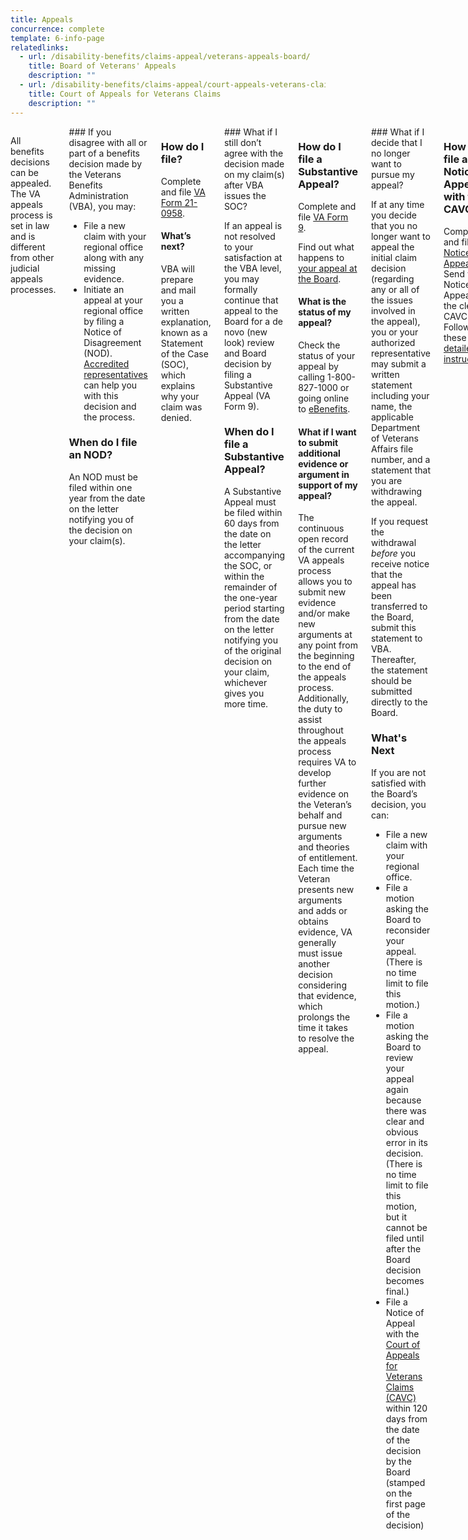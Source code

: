```yaml
---
title: Appeals
concurrence: complete
template: 6-info-page
relatedlinks:
  - url: /disability-benefits/claims-appeal/veterans-appeals-board/
    title: Board of Veterans' Appeals
    description: ""
  - url: /disability-benefits/claims-appeal/court-appeals-veterans-claims/
    title: Court of Appeals for Veterans Claims
    description: ""
---
```




<div class="section one" markdown="0">
<div class="primary" markdown="0">
<div class="row" markdown="0">
<div class="small-12 columns usa-content">

<div markdown="1">

All benefits decisions can be appealed. 
The VA appeals process is set in law and is different from other judicial appeals processes.  

</div>
<div class="call-out usa-content" markdown="1">
### If you disagree with all or part of a benefits decision made by the Veterans Benefits Administration (VBA), you may:

- File a new claim with your regional office along with any missing evidence.
- Initiate an appeal at your regional office by filing a Notice of Disagreement (NOD).  
[Accredited representatives](/disability-benefits/apply-for-benefits/help/index.html) can help you with this decision and the process.

### When do I file an NOD?

An NOD must be filed within one year from the date on the letter notifying you of the decision on your claim(s).

</div>

<div markdown="1">

### How do I file?

Complete and file [VA Form 21-0958](http://www.vba.va.gov/pubs/forms/VBA-21-0958-ARE.pdf).

#### What’s next?

VBA will prepare and mail you a written explanation, known as a Statement of the Case (SOC), which explains why your claim was denied.
</div>

<div class="call-out usa-content" markdown="1">
### What if I still don’t agree with the decision made on my claim(s) after VBA issues the SOC?

If an appeal is not resolved to your satisfaction at the VBA level, you may formally continue that appeal to the Board for a de novo (new look) review and Board decision by filing a Substantive Appeal (VA Form 9).

### When do I file a Substantive Appeal?

A Substantive Appeal must be filed within 60 days from the date on the letter accompanying the SOC, or within the remainder of the one-year period starting from the date on the letter notifying you of the original decision on your claim, whichever gives you more time.

</div>
<div markdown="1">

### How do I file a Substantive Appeal?

Complete and file [VA Form 9](http://www.va.gov/vaforms/va/pdf/VA9.pdf). 

Find out what happens to [your appeal at the Board]( https://www.vets.gov/disability-benefits/claims-appeal/veterans-appeals-board/).

#### What is the status of my appeal?

Check the status of your appeal by calling 1-800-827-1000 or going online to [eBenefits](https://www.ebenefits.va.gov).

#### What if I want to submit additional evidence or argument in support of my appeal?  

The continuous open record of the current VA appeals process allows you to submit new evidence and/or make new arguments at any point from the beginning to the end of the appeals process. Additionally, the duty to assist throughout the appeals process requires VA to develop further evidence on the Veteran’s behalf and pursue new arguments and theories of entitlement. Each time the Veteran presents new arguments and adds or obtains evidence, VA generally must issue another decision considering that evidence, which prolongs the time it takes to resolve the appeal.
</div>

<div class="call-out usa-content" markdown="1">
### What if I decide that I no longer want to pursue my appeal?

If at any time you decide that you no longer want to appeal the initial claim decision  (regarding any or all of the issues involved in the appeal), you or your authorized representative may submit a written statement including your name, the applicable Department of Veterans Affairs file number, and a statement that you are withdrawing the appeal. 

If you request the withdrawal *before* you receive notice that the appeal has been transferred to the Board, submit this statement to VBA. Thereafter, the statement should be submitted directly to the Board.  

### What's Next

If you are not satisfied with the Board’s decision, you can:

- File a new claim with your regional office.
- File a motion asking the Board to reconsider your appeal. (There is no time limit to file this motion.)
- File a motion asking the Board to review your appeal again because there was clear and obvious error in its decision. (There is no time limit to file this motion, but it cannot be filed until after the Board decision becomes final.)
- File a Notice of Appeal with the [Court of Appeals for Veterans Claims (CAVC)](https://www.vets.gov/disability-benefits/claims-appeal/court-appeals-veterans-claims/) within 120 days from the date of the decision by the Board (stamped on the first page of the decision)

</div>
<div markdown="1">

### How do I file a Notice of Appeal with the CAVC?

Complete and file a [Notice of Appeal](http://www.uscourts.cavc.gov/forms_fees.php). Send your Notice of Appeal to the clerk of CAVC. Follow these [detailed instructions](http://www.uscourts.cavc.gov/appeal.php).

</div>
<div markdown="1">

### Learn more

The [How Do I Appeal?](http://www.bva.va.gov/docs/Pamphlets/How-Do-I-Appeal-Booklet--508Compliance.pdf) pamphlet provides additional details about the VA appeals process.

</div>
</div>
</div>
</div>
</div>